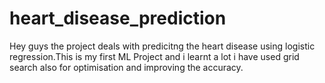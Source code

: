 # heart_disease_prediction

Hey guys the project deals with predicitng the heart disease using logistic regression.This is my first ML Project and i learnt a lot
i have used grid search also for optimisation and improving the accuracy.



